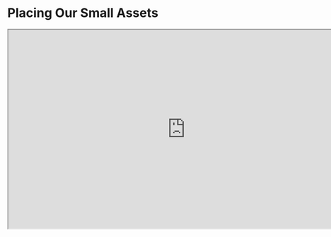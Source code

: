 # Placing Our Small Assets

<p><iframe title="YouTube video player" src="https://www.youtube.com/embed/ESUt95wuM2U?rel=0" width="800" height="450" allowfullscreen="allowfullscreen" allow="accelerometer; autoplay; clipboard-write; encrypted-media; gyroscope; picture-in-picture"></iframe></p>